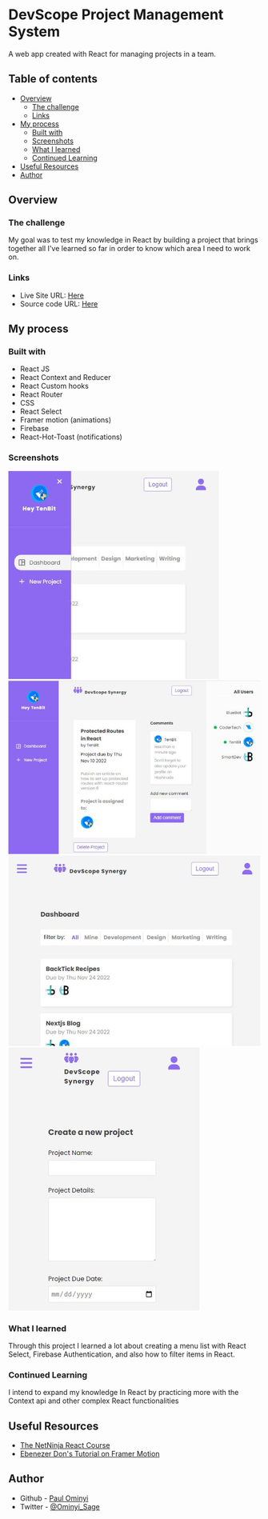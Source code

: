 # DevScope Project Management System

A web app created with React for managing projects in a team.

## Table of contents

- [Overview](#overview)
  - [The challenge](#the-challenge)
  - [Links](#links)
- [My process](#my-process)
  - [Built with](#built-with)
  - [Screenshots](#screenshots)
  - [What I learned](#what-i-learned)
  - [Continued Learning](#Continued-Learning)
- [Useful Resources](#useful-resources)
- [Author](#author)

## Overview

### The challenge

My goal was to test my knowledge in React by building a project that brings together all I've learned so far in order to know which area I need to work on.

### Links

- Live Site URL: [Here](https://devscope-synergy.web.app/)
- Source code URL: [Here](https://github.com/SageKyle/devscope)

## My process

### Built with

- React JS
- React Context and Reducer
- React Custom hooks
- React Router
- CSS
- React Select
- Framer motion (animations)
- Firebase
- React-Hot-Toast (notifications)

### Screenshots

![Mobile](src/assets/mobile-layout.jpg)
![Desktop Layout](src/assets/desktop-layout.jpg)
![Tablet Layout](src/assets/tablet-layout.jpg)
![Create](src/assets/create-page.jpg)

### What I learned

Through this project I learned a lot about creating a menu list with React Select, Firebase Authentication, and also how to filter items in React.

### Continued Learning

I intend to expand my knowledge In React by practicing more with the Context api and other complex React functionalities

## Useful Resources

- [The NetNinja React Course](https://github.com/iamshaunjp/Complete-React-Tutorial/)
- [Ebenezer Don's Tutorial on Framer Motion](https://www.youtube.com/watch?app=desktop&v=tBVEN6QquIM&feature=youtu.be)

## Author

- Github - [Paul Ominyi](https://github.com/SageKyle)
- Twitter - [@Ominyi_Sage](https://www.twitter.com/Ominyi_Sage)
